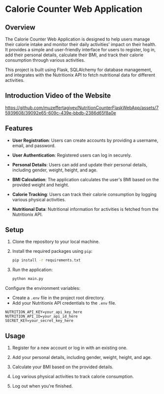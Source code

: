 

# Calorie Counter Web Application

## Overview

The Calorie Counter Web Application is designed to help users manage their calorie intake and monitor their daily activities' impact on their health. It provides a simple and user-friendly interface for users to register, log in, add their personal details, calculate their BMI, and track their calorie consumption through various activities.

This project is built using Flask, SQLAlchemy for database management, and integrates with the Nutritionix API to fetch nutritional data for different activities.

## Introduction Video of the Website



https://github.com/muzeffertagiyev/NutritionCounterFlaskWebApp/assets/75939608/39092e65-609c-439e-bbdb-2386d65f8a0e



## Features

- **User Registration**: Users can create accounts by providing a username, email, and password.

- **User Authentication**: Registered users can log in securely.

- **Personal Details**: Users can add and update their personal details, including gender, weight, height, and age.

- **BMI Calculation**: The application calculates the user's BMI based on the provided weight and height.

- **Calorie Tracking**: Users can track their calorie consumption by logging various physical activities.

- **Nutritional Data**: Nutritional information for activities is fetched from the Nutritionix API.

## Setup

1. Clone the repository to your local machine.

2. Install the required packages using `pip`:

   ```bash
   pip install -r requirements.txt
   ```

3. Run the application:

   ```bash
   python main.py
   ```

Configure the environment variables:

   - Create a `.env` file in the project root directory.
   - Add your Nutritionix API credentials to the `.env` file.

```env
NUTRITION_API_KEY=your_api_key_here
NUTRITION_API_ID=your_api_id_here
SECRET_KEY=your_secret_key_here
```


## Usage

1. Register for a new account or log in with an existing one.

2. Add your personal details, including gender, weight, height, and age.

3. Calculate your BMI based on the provided details.

4. Log various physical activities to track calorie consumption.

5. Log out when you're finished.



